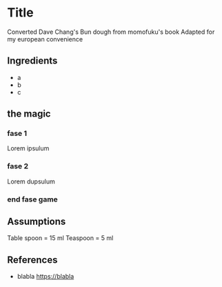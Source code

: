 # Title 

Converted Dave Chang's Bun dough from momofuku's book
Adapted for my european convenience

## Ingredients

* a 
* b 
* c

## the magic

### fase 1 

Lorem ipsulum

### fase 2 

Lorem dupsulum

### end fase game


## Assumptions

Table spoon = 15 ml
Teaspoon = 5 ml

## References
- blabla <https://blabla> 
